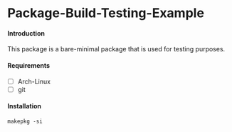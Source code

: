 # Package-Build-Testing-Example

#### Introduction

This package is a bare-minimal package that is used for testing purposes. 

#### Requirements

- [ ] Arch-Linux
- [ ] git

#### Installation

```shell
makepkg -si
```
